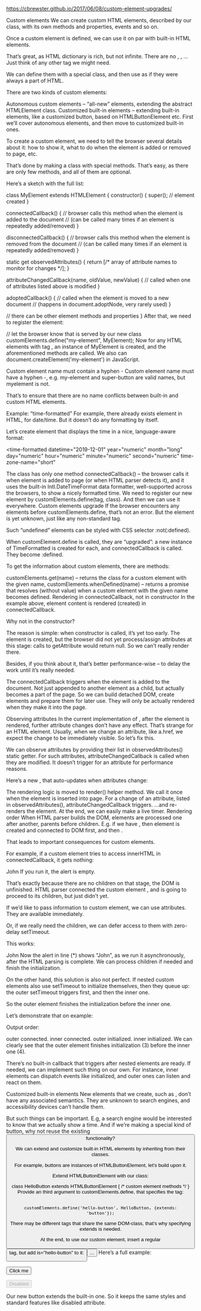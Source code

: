 https://cbrewster.github.io/2017/06/08/custom-element-upgrades/

Custom elements
We can create custom HTML elements, described by our class, with its own methods and properties, events and so on.

Once a custom element is defined, we can use it on par with built-in HTML elements.

That’s great, as HTML dictionary is rich, but not infinite. There are no <easy-tabs>, <sliding-carousel>, <beautiful-upload>… Just think of any other tag we might need.

We can define them with a special class, and then use as if they were always a part of HTML.

There are two kinds of custom elements:

Autonomous custom elements – “all-new” elements, extending the abstract HTMLElement class.
Customized built-in elements – extending built-in elements, like a customized button, based on HTMLButtonElement etc.
First we’ll cover autonomous elements, and then move to customized built-in ones.

To create a custom element, we need to tell the browser several details about it: how to show it, what to do when the element is added or removed to page, etc.

That’s done by making a class with special methods. That’s easy, as there are only few methods, and all of them are optional.

Here’s a sketch with the full list:

class MyElement extends HTMLElement {
  constructor() {
    super();
    // element created
  }

  connectedCallback() {
    // browser calls this method when the element is added to the document
    // (can be called many times if an element is repeatedly added/removed)
  }

  disconnectedCallback() {
    // browser calls this method when the element is removed from the document
    // (can be called many times if an element is repeatedly added/removed)
  }

  static get observedAttributes() {
    return [/* array of attribute names to monitor for changes */];
  }

  attributeChangedCallback(name, oldValue, newValue) {
    // called when one of attributes listed above is modified
  }

  adoptedCallback() {
    // called when the element is moved to a new document
    // (happens in document.adoptNode, very rarely used)
  }

  // there can be other element methods and properties
}
After that, we need to register the element:

// let the browser know that <my-element> is served by our new class
customElements.define("my-element", MyElement);
Now for any HTML elements with tag <my-element>, an instance of MyElement is created, and the aforementioned methods are called. We also can document.createElement('my-element') in JavaScript.

Custom element name must contain a hyphen -
Custom element name must have a hyphen -, e.g. my-element and super-button are valid names, but myelement is not.

That’s to ensure that there are no name conflicts between built-in and custom HTML elements.

Example: “time-formatted”
For example, there already exists <time> element in HTML, for date/time. But it doesn’t do any formatting by itself.

Let’s create <time-formatted> element that displays the time in a nice, language-aware format:















































<script>
class TimeFormatted extends HTMLElement { // (1)

  connectedCallback() {
    let date = new Date(this.getAttribute('datetime') || Date.now());

    this.innerHTML = new Intl.DateTimeFormat("default", {
      year: this.getAttribute('year') || undefined,
      month: this.getAttribute('month') || undefined,
      day: this.getAttribute('day') || undefined,
      hour: this.getAttribute('hour') || undefined,
      minute: this.getAttribute('minute') || undefined,
      second: this.getAttribute('second') || undefined,
      timeZoneName: this.getAttribute('time-zone-name') || undefined,
    }).format(date);
  }

}

customElements.define("time-formatted", TimeFormatted); // (2)
</script>

<!-- (3) -->
<time-formatted datetime="2019-12-01"
  year="numeric" month="long" day="numeric"
  hour="numeric" minute="numeric" second="numeric"
  time-zone-name="short"
></time-formatted>

The class has only one method connectedCallback() – the browser calls it when <time-formatted> element is added to page (or when HTML parser detects it), and it uses the built-in Intl.DateTimeFormat data formatter, well-supported across the browsers, to show a nicely formatted time.
We need to register our new element by customElements.define(tag, class).
And then we can use it everywhere.
Custom elements upgrade
If the browser encounters any <time-formatted> elements before customElements.define, that’s not an error. But the element is yet unknown, just like any non-standard tag.

Such “undefined” elements can be styled with CSS selector :not(:defined).

When customElement.define is called, they are “upgraded”: a new instance of TimeFormatted is created for each, and connectedCallback is called. They become :defined.

To get the information about custom elements, there are methods:

customElements.get(name) – returns the class for a custom element with the given name,
customElements.whenDefined(name) – returns a promise that resolves (without value) when a custom element with the given name becomes defined.
Rendering in connectedCallback, not in constructor
In the example above, element content is rendered (created) in connectedCallback.

Why not in the constructor?

The reason is simple: when constructor is called, it’s yet too early. The element is created, but the browser did not yet process/assign attributes at this stage: calls to getAttribute would return null. So we can’t really render there.

Besides, if you think about it, that’s better performance-wise – to delay the work until it’s really needed.

The connectedCallback triggers when the element is added to the document. Not just appended to another element as a child, but actually becomes a part of the page. So we can build detached DOM, create elements and prepare them for later use. They will only be actually rendered when they make it into the page.

Observing attributes
In the current implementation of <time-formatted>, after the element is rendered, further attribute changes don’t have any effect. That’s strange for an HTML element. Usually, when we change an attribute, like a.href, we expect the change to be immediately visible. So let’s fix this.

We can observe attributes by providing their list in observedAttributes() static getter. For such attributes, attributeChangedCallback is called when they are modified. It doesn’t trigger for an attribute for performance reasons.

Here’s a new <time-formatted>, that auto-updates when attributes change:






















































































































<script>
class TimeFormatted extends HTMLElement {

  render() { // (1)
    let date = new Date(this.getAttribute('datetime') || Date.now());

    this.innerHTML = new Intl.DateTimeFormat("default", {
      year: this.getAttribute('year') || undefined,
      month: this.getAttribute('month') || undefined,
      day: this.getAttribute('day') || undefined,
      hour: this.getAttribute('hour') || undefined,
      minute: this.getAttribute('minute') || undefined,
      second: this.getAttribute('second') || undefined,
      timeZoneName: this.getAttribute('time-zone-name') || undefined,
    }).format(date);
  }

  connectedCallback() { // (2)
    if (!this.rendered) {
      this.render();
      this.rendered = true;
    }
  }

  static get observedAttributes() { // (3)
    return ['datetime', 'year', 'month', 'day', 'hour', 'minute', 'second', 'time-zone-name'];
  }

  attributeChangedCallback(name, oldValue, newValue) { // (4)
    this.render();
  }

}

customElements.define("time-formatted", TimeFormatted);
</script>

<time-formatted id="elem" hour="numeric" minute="numeric" second="numeric"></time-formatted>

<script>
setInterval(() => elem.setAttribute('datetime', new Date()), 1000); // (5)
</script>

The rendering logic is moved to render() helper method.
We call it once when the element is inserted into page.
For a change of an attribute, listed in observedAttributes(), attributeChangedCallback triggers.
…and re-renders the element.
At the end, we can easily make a live timer.
Rendering order
When HTML parser builds the DOM, elements are processed one after another, parents before children. E.g. if we have <outer><inner></inner></outer>, then <outer> element is created and connected to DOM first, and then <inner>.

That leads to important consequences for custom elements.

For example, if a custom element tries to access innerHTML in connectedCallback, it gets nothing:

















<script>
customElements.define('user-info', class extends HTMLElement {

  connectedCallback() {
    alert(this.innerHTML); // empty (*)
  }

});
</script>

<user-info>John</user-info>
If you run it, the alert is empty.

That’s exactly because there are no children on that stage, the DOM is unfinished. HTML parser connected the custom element <user-info>, and is going to proceed to its children, but just didn’t yet.

If we’d like to pass information to custom element, we can use attributes. They are available immediately.

Or, if we really need the children, we can defer access to them with zero-delay setTimeout.

This works:

















<script>
customElements.define('user-info', class extends HTMLElement {

  connectedCallback() {
    setTimeout(() => alert(this.innerHTML)); // John (*)
  }

});
</script>

<user-info>John</user-info>
Now the alert in line (*) shows “John”, as we run it asynchronously, after the HTML parsing is complete. We can process children if needed and finish the initialization.

On the other hand, this solution is also not perfect. If nested custom elements also use setTimeout to initialize themselves, then they queue up: the outer setTimeout triggers first, and then the inner one.

So the outer element finishes the initialization before the inner one.

Let’s demonstrate that on example:













<script>
customElements.define('user-info', class extends HTMLElement {
  connectedCallback() {
    alert(`${this.id} connected.`);
    setTimeout(() => alert(`${this.id} initialized.`));
  }
});
</script>

<user-info id="outer">
  <user-info id="inner"></user-info>
</user-info>
Output order:

outer connected.
inner connected.
outer initialized.
inner initialized.
We can clearly see that the outer element finishes initialization (3) before the inner one (4).

There’s no built-in callback that triggers after nested elements are ready. If needed, we can implement such thing on our own. For instance, inner elements can dispatch events like initialized, and outer ones can listen and react on them.

Customized built-in elements
New elements that we create, such as <time-formatted>, don’t have any associated semantics. They are unknown to search engines, and accessibility devices can’t handle them.

But such things can be important. E.g, a search engine would be interested to know that we actually show a time. And if we’re making a special kind of button, why not reuse the existing <button> functionality?

We can extend and customize built-in HTML elements by inheriting from their classes.

For example, buttons are instances of HTMLButtonElement, let’s build upon it.

Extend HTMLButtonElement with our class:

class HelloButton extends HTMLButtonElement { /* custom element methods */ }
Provide an third argument to customElements.define, that specifies the tag:

                                                                      customElements.define('hello-button', HelloButton, {extends: 'button'});
There may be different tags that share the same DOM-class, that’s why specifying extends is needed.

At the end, to use our custom element, insert a regular <button> tag, but add is="hello-button" to it:

<button is="hello-button">...</button>
Here’s a full example:











































<script>
// The button that says "hello" on click
class HelloButton extends HTMLButtonElement {
  constructor() {
    super();
    this.addEventListener('click', () => alert("Hello!"));
  }
}

customElements.define('hello-button', HelloButton, {extends: 'button'});
</script>

<button is="hello-button">Click me</button>

<button is="hello-button" disabled>Disabled</button>

Our new button extends the built-in one. So it keeps the same styles and standard features like disabled attribute.